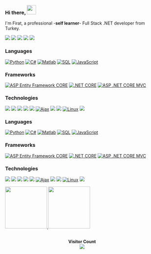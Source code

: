 ###  Hi there, <img width="30" src="https://camo.githubusercontent.com/e8e7b06ecf583bc040eb60e44eb5b8e0ecc5421320a92929ce21522dbc34c891/68747470733a2f2f6d656469612e67697068792e636f6d2f6d656469612f6876524a434c467a6361737252346961377a2f67697068792e676966">

I'm Firat, a professional -**self learner**- Full Stack .NET developer from Turkey.

[![](https://img.shields.io/badge/LinkedIn-blue)](https://linkedin.com/in/firatbezir)
[![](https://img.shields.io/badge/-Discord-FFF?&logo=Discord)](https://discord.gg/1120715711820603392)
[![](https://img.shields.io/badge/YouTube-red)](https://www.youtube.com/channel/UCNZltaZhNQa2IYBAC5smrMA)
[![](https://img.shields.io/badge/-Reddit-FFF?&logo=reddit)]([https://www.reddit.com/user/Ra1nbow1](https://www.reddit.com/user/greemLeaf))
[![](https://img.shields.io/badge/Quora-red)](https://www.quora.com/profile/F%C4%B1rat-Bezir)


### Languages
[![Python](https://img.shields.io/badge/-Python-e6e321?&logo=Python)](https://github.com/firatbezir)
[![C#](https://img.shields.io/badge/-C%23-8A2BE2?&logo=C%20Sharp&logoColor=239120)](https://github.com/firatbezir)
[![Matlab](https://img.shields.io/badge/-Matlab-CD5B45?&logo=Matlab&logoColor=0076A8)](https://github.com/firatbezir)
[![SQL](https://img.shields.io/badge/-SQL-218be6?&logo=MySQL&logoColor=eb8f3e)](https://github.com/firatbezir)
[![JavaScript](https://img.shields.io/badge/-JavaScript-F0FFFF?&logo=JavaScript)](https://github.com/firatbezir)

### Frameworks

[![ASP Entity Framework CORE](https://img.shields.io/badge/-ASP%20Entity%20Framework%20CORE-9932CC?&logo=.NET&logoColor=512BD4)](https://github.com/firatbezir)
[![.NET CORE](https://img.shields.io/badge/-.NET%20CORE-9932CC?&logo=.NET&logoColor=512BD4)](https://github.com/firatbezir)
[![ASP .NET CORE MVC](https://img.shields.io/badge/-ASP%20.NET%20CORE%20MVC-9932CC?&logo=.NET&logoColor=512BD4)](https://github.com/firatbezir)

### Technologies

[![](https://img.shields.io/badge/-HTML-F0FFFF?&logo=html5)](https://github.com/firatbezir)
[![](https://img.shields.io/badge/-CSS-F0FFFF?&logo=css3&logoColor=1572B6)](https://github.com/firatbezir)
[![](https://img.shields.io/badge/-Bootstrap-F0FFFF?&logo=Bootstrap)](https://github.com/firatbezir)
[![](https://img.shields.io/badge/-jQuery-FFF8DC?&logo=jQuery&logoColor=0769AD)](https://github.com/firatbezir)
[![](https://img.shields.io/badge/-React-FFF8DC?&logo=React)](https://github.com/firatbezir)
[![Ajax](https://img.shields.io/badge/-Ajax-FFB90F?&logo=Ajax&logoColor=0098E4)](https://github.com/firatbezir)
[![](https://img.shields.io/badge/-Git-F0FFFF?&logo=Git)](https://github.com/firatbezir)
[![](https://img.shields.io/badge/-Docker-F0FFFF?&logo=Docker)](https://github.com/firatbezir)
[![Linux](https://img.shields.io/badge/-Linux-F0FFFF?&logo=Linux&logoColor=FCC624)](https://github.com/firatbezir)
[![](https://img.shields.io/badge/-Sass-F0FFFF?&logo=sass&logoColor=CC6699)](https://github.com/firatbezir)

### Languages
[![Python](https://img.shields.io/badge/-Python-e6e321?&logo=Python&style=for-the-badge)](https://github.com/firatbezir)
[![C#](https://img.shields.io/badge/-C%23-8A2BE2?&logo=C%20Sharp&logoColor=239120&style=for-the-badge)](https://github.com/firatbezir)
[![Matlab](https://img.shields.io/badge/-Matlab-CD5B45?&logo=Matlab&logoColor=0076A8&style=for-the-badge)](https://github.com/firatbezir)
[![SQL](https://img.shields.io/badge/-SQL-218be6?&logo=MySQL&logoColor=eb8f3e&style=for-the-badge)](https://github.com/firatbezir)
[![JavaScript](https://img.shields.io/badge/-JavaScript-F0FFFF?&logo=JavaScript&style=for-the-badge)](https://github.com/firatbezir)

### Frameworks

[![ASP Entity Framework CORE](https://img.shields.io/badge/-ASP%20Entity%20Framework%20CORE-9932CC?&logo=.NET&logoColor=512BD4&style=for-the-badge)](https://github.com/firatbezir)
[![.NET CORE](https://img.shields.io/badge/-.NET%20CORE-9932CC?&logo=.NET&logoColor=512BD4&style=for-the-badge)](https://github.com/firatbezir)
[![ASP .NET CORE MVC](https://img.shields.io/badge/-ASP%20.NET%20CORE%20MVC-9932CC?&logo=.NET&logoColor=512BD4&style=for-the-badge)](https://github.com/firatbezir)

### Technologies

[![](https://img.shields.io/badge/-HTML-F0FFFF?&logo=html5&style=for-the-badge)](https://github.com/firatbezir)
[![](https://img.shields.io/badge/-CSS-F0FFFF?&logo=css3&logoColor=1572B6&style=for-the-badge)](https://github.com/firatbezir)
[![](https://img.shields.io/badge/-Bootstrap-F0FFFF?&logo=Bootstrap&style=for-the-badge)](https://github.com/firatbezir)
[![](https://img.shields.io/badge/-jQuery-FFF8DC?&logo=jQuery&logoColor=0769AD&style=for-the-badge)](https://github.com/firatbezir)
[![](https://img.shields.io/badge/-React-FFF8DC?&logo=React&style=for-the-badge)](https://github.com/firatbezir)
[![Ajax](https://img.shields.io/badge/-Ajax-FFB90F?&logo=Ajax&logoColor=0098E4&style=for-the-badge)](https://github.com/firatbezir)
[![](https://img.shields.io/badge/-Git-F0FFFF?&logo=Git&style=for-the-badge)](https://github.com/firatbezir)
[![](https://img.shields.io/badge/-Docker-F0FFFF?&logo=Docker&style=for-the-badge)](https://github.com/firatbezir)
[![Linux](https://img.shields.io/badge/-Linux-F0FFFF?&logo=Linux&logoColor=FCC624&style=for-the-badge)](https://github.com/firatbezir)
[![](https://img.shields.io/badge/-Sass-F0FFFF?&logo=sass&logoColor=CC6699&style=for-the-badge)](https://github.com/firatbezir)



<a href="https://github.com/firatbezir">
  <img height="137px" src="https://github-readme-stats.vercel.app/api?username=firatbezir&hide_title=true&hide_border=true&show_icons=true&include_all_commits=true&count_private=true&line_height=21&text_color=000&icon_color=000&bg_color=0,ea6161,ffc64d,fffc4d,52fa5a&theme=graywhite"/>  
</a>

<a href="https://github.com/firatbezir">
  <img height="137px" src="https://github-readme-stats.vercel.app/api/top-langs/?username=firatbezir&hide_title=true&hide_border=true&layout=compact&langs_count=6&text_color=000&icon_color=fff&bg_color=0,52fa5a,4dfcff,c64dff&theme=graywhite" />
</a>

<br>
<br>
<p align="center"> 
  <strong>Visitor Count</strong>
  <br>
  <a href="[https://github.com/firatbezir]">
    <img src="https://profile-counter.glitch.me/firatbezir/count.svg" />
  </a>
</p>


